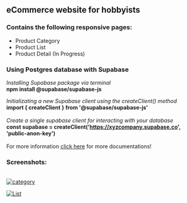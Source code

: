 <h2>eCommerce website for hobbyists</h2>

<h3>Contains the following responsive pages:</h3>
  <ul>
    <li>Product Category</li>
    <li>Product List</li>
    <li>Product Detail (In Progress)</li>
  </ul>

<h3>Using Postgres database with Supabase</h3>

*Installing Supabase package via terminal*<br/>
<b>npm install @supabase/supabase-js </b>

*Initializating a new Supabase client using the createClient() method*<br/>
<b>import { createClient } from '@supabase/supabase-js'</b>
<br/><br/>
*Create a single supabase client for interacting with your database*<br/>
<b>const supabase = createClient('https://xyzcompany.supabase.co', 'public-anon-key')</b>
<br/><br/>
For more information <a href="https://supabase.com/docs/reference/javascript/installing">click here</a> for more documentations!
<br/>
<h3>Screenshots:</h3>
<br/>
<a href="https://ibb.co/hRf71VH"><img src="https://i.ibb.co/4ZdmgpM/category.png" alt="category" border="0"></a>

<a href="https://imgbb.com/"><img src="https://i.ibb.co/HxJ5K03/List.png" alt="List" border="0"></a>
